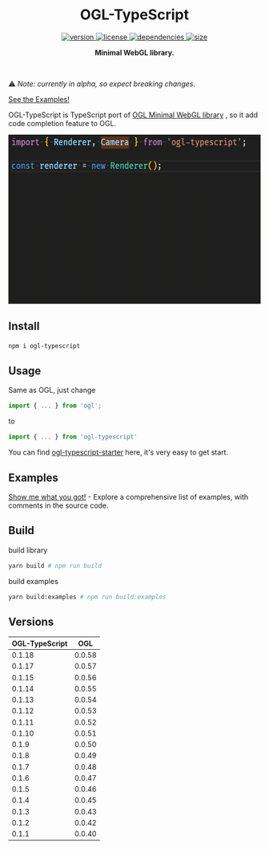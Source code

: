 <h1 align="center">OGL-TypeScript</h1>

<p align="center">
    <a href="https://npmjs.org/package/ogl-typescript">
        <img src="https://img.shields.io/npm/v/ogl-typescript.svg" alt="version" />
    </a>
    <a href="https://github.com/nshen/ogl-typescript/blob/master/LICENSE">
        <img src="https://img.shields.io/npm/l/ogl-typescript.svg" alt="license" />
    </a>
    <a href="https://david-dm.org/nshen/ogl-typescript">
        <img src="https://img.shields.io/david/nshen/ogl-typescript.svg" alt="dependencies" />
    </a>
    <a href="https://bundlephobia.com/result?p=ogl-typescript">
        <img src="https://badgen.net/bundlephobia/minzip/ogl-typescript" alt="size" />
    </a>
</p>

<p align="center"><b>Minimal WebGL library.</b></p>

<br />

⚠️ _Note: currently in alpha, so expect breaking changes._

[See the Examples!](https://nshen.github.io/ogl-typescript/examples)

OGL-TypeScript is TypeScript port of [OGL Minimal WebGL library](https://github.com/oframe/ogl) , so it add code completion feature to OGL.

<img src="./code-complete.gif"  width="577px" height="337px" />

## Install

```bash
npm i ogl-typescript
```

## Usage

Same as OGL, just change

```typescript
import { ... } from 'ogl';
```

to

```typescript
import { ... } from 'ogl-typescript'
```

You can find [ogl-typescript-starter](https://github.com/nshen/ogl-typescript-starter) here, it's very easy to get start.

## Examples

[Show me what you got!](https://nshen.github.io/ogl-typescript/examples) - Explore a comprehensive list of examples, with comments in the source code.

## Build

build library

```bash
yarn build # npm run build
```

build examples

```bash
yarn build:examples # npm run build:examples
```

## Versions

| OGL-TypeScript | OGL    |
| -------------- | ------ |
| 0.1.18         | 0.0.58 |
| 0.1.17         | 0.0.57 |
| 0.1.15         | 0.0.56 |
| 0.1.14         | 0.0.55 |
| 0.1.13         | 0.0.54 |
| 0.1.12         | 0.0.53 |
| 0.1.11         | 0.0.52 |
| 0.1.10         | 0.0.51 |
| 0.1.9          | 0.0.50 |
| 0.1.8          | 0.0.49 |
| 0.1.7          | 0.0.48 |
| 0.1.6          | 0.0.47 |
| 0.1.5          | 0.0.46 |
| 0.1.4          | 0.0.45 |
| 0.1.3          | 0.0.43 |
| 0.1.2          | 0.0.42 |
| 0.1.1          | 0.0.40 |
